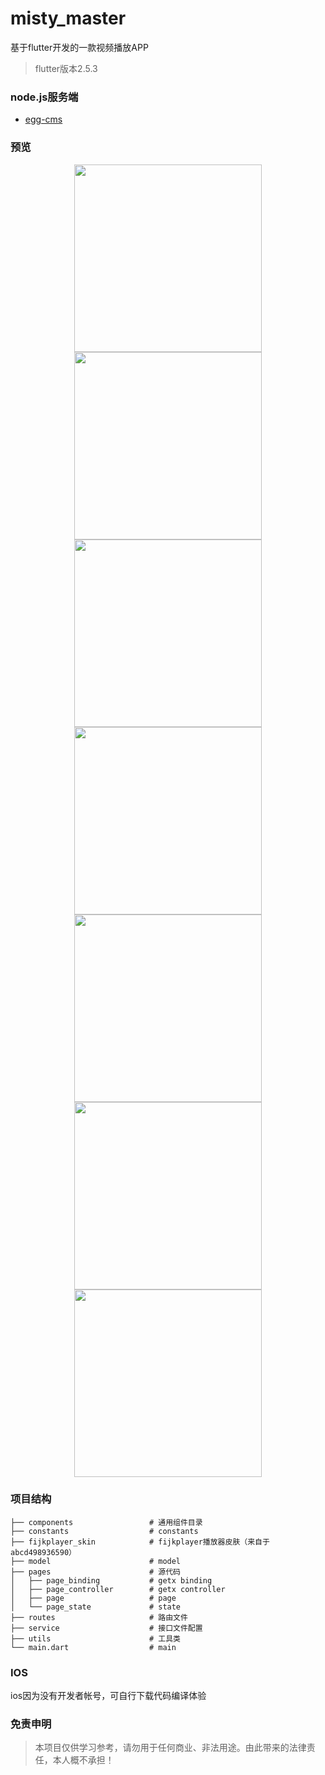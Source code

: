 # misty_master
基于flutter开发的一款视频播放APP
> flutter版本2.5.3
### node.js服务端
- [egg-cms](https://github.com/chillley/egg-cms)

### 预览
<p align="center">
    <img src="https://raw.githubusercontent.com/chillley/images/main/misty/app1.jpg" width="300">
    <img src="https://raw.githubusercontent.com/chillley/images/main/misty/app2.jpg" width="300">
    <img src="https://raw.githubusercontent.com/chillley/images/main/misty/app3.jpg" width="300">
    <img src="https://raw.githubusercontent.com/chillley/images/main/misty/app4.jpg" width="300">
    <img src="https://raw.githubusercontent.com/chillley/images/main/misty/app5.jpg" width="300">
    <img src="https://raw.githubusercontent.com/chillley/images/main/misty/app6.jpg" width="300">
    <img src="https://raw.githubusercontent.com/chillley/images/main/misty/app7.jpg" width="300">
</p>

### 项目结构

```
├── components                 # 通用组件目录
├── constants                  # constants 
├── fijkplayer_skin            # fijkplayer播放器皮肤（来自于abcd498936590）
├── model                      # model
├── pages                      # 源代码
│   ├── page_binding           # getx binding
│   ├── page_controller        # getx controller
│   ├── page                   # page
│   └── page_state             # state
├── routes                     # 路由文件
├── service                    # 接口文件配置
├── utils                      # 工具类
└── main.dart                  # main
```

[comment]: <> (### 安卓扫码体验)

[comment]: <> (![image]&#40;https://raw.githubusercontent.com/chillley/images/main/misty/download.png&#41;)
### IOS
ios因为没有开发者帐号，可自行下载代码编译体验

### 免责申明
> 本项目仅供学习参考，请勿用于任何商业、非法用途。由此带来的法律责任，本人概不承担！